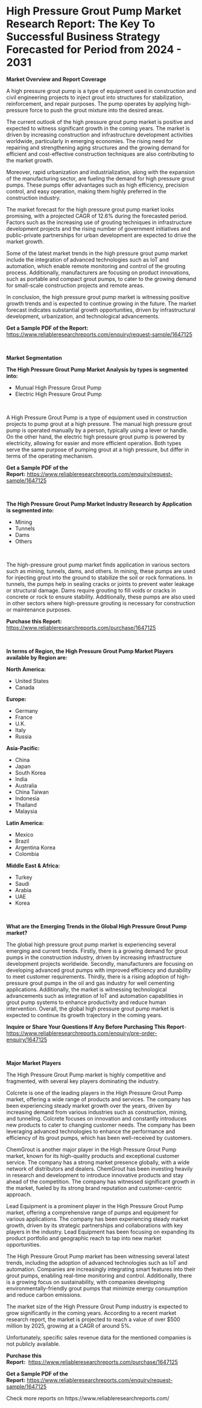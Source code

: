 <p><h1>High Pressure Grout Pump Market Research Report: The Key To Successful Business Strategy Forecasted for Period from 2024 - 2031</h1></p><p><strong>Market Overview and Report Coverage</strong></p>
<p><p>A high pressure grout pump is a type of equipment used in construction and civil engineering projects to inject grout into structures for stabilization, reinforcement, and repair purposes. The pump operates by applying high-pressure force to push the grout mixture into the desired areas.</p><p>The current outlook of the high pressure grout pump market is positive and expected to witness significant growth in the coming years. The market is driven by increasing construction and infrastructure development activities worldwide, particularly in emerging economies. The rising need for repairing and strengthening aging structures and the growing demand for efficient and cost-effective construction techniques are also contributing to the market growth.</p><p>Moreover, rapid urbanization and industrialization, along with the expansion of the manufacturing sector, are fueling the demand for high pressure grout pumps. These pumps offer advantages such as high efficiency, precision control, and easy operation, making them highly preferred in the construction industry.</p><p>The market forecast for the high pressure grout pump market looks promising, with a projected CAGR of 12.6% during the forecasted period. Factors such as the increasing use of grouting techniques in infrastructure development projects and the rising number of government initiatives and public-private partnerships for urban development are expected to drive the market growth.</p><p>Some of the latest market trends in the high pressure grout pump market include the integration of advanced technologies such as IoT and automation, which enable remote monitoring and control of the grouting process. Additionally, manufacturers are focusing on product innovations, such as portable and compact grout pumps, to cater to the growing demand for small-scale construction projects and remote areas.</p><p>In conclusion, the high pressure grout pump market is witnessing positive growth trends and is expected to continue growing in the future. The market forecast indicates substantial growth opportunities, driven by infrastructural development, urbanization, and technological advancements.</p></p>
<p><strong>Get a Sample PDF of the Report:</strong> <a href="https://www.reliableresearchreports.com/enquiry/request-sample/1647125">https://www.reliableresearchreports.com/enquiry/request-sample/1647125</a></p>
<p>&nbsp;</p>
<p><strong>Market Segmentation</strong></p>
<p><strong>The High Pressure Grout Pump Market Analysis by types is segmented into:</strong></p>
<p><ul><li>Munual High Pressure Grout Pump</li><li>Electric High Pressure Grout Pump</li></ul></p>
<p>&nbsp;</p>
<p><p>A High Pressure Grout Pump is a type of equipment used in construction projects to pump grout at a high pressure. The manual high pressure grout pump is operated manually by a person, typically using a lever or handle. On the other hand, the electric high pressure grout pump is powered by electricity, allowing for easier and more efficient operation. Both types serve the same purpose of pumping grout at a high pressure, but differ in terms of the operating mechanism.</p></p>
<p><strong>Get a Sample PDF of the Report:</strong>&nbsp;<a href="https://www.reliableresearchreports.com/enquiry/request-sample/1647125">https://www.reliableresearchreports.com/enquiry/request-sample/1647125</a></p>
<p>&nbsp;</p>
<p><strong>The High Pressure Grout Pump Market Industry Research by Application is segmented into:</strong></p>
<p><ul><li>Mining</li><li>Tunnels</li><li>Dams</li><li>Others</li></ul></p>
<p>&nbsp;</p>
<p><p>The high-pressure grout pump market finds application in various sectors such as mining, tunnels, dams, and others. In mining, these pumps are used for injecting grout into the ground to stabilize the soil or rock formations. In tunnels, the pumps help in sealing cracks or joints to prevent water leakage or structural damage. Dams require grouting to fill voids or cracks in concrete or rock to ensure stability. Additionally, these pumps are also used in other sectors where high-pressure grouting is necessary for construction or maintenance purposes.</p></p>
<p><strong>Purchase this Report:</strong>&nbsp; <a href="https://www.reliableresearchreports.com/purchase/1647125">https://www.reliableresearchreports.com/purchase/1647125</a></p>
<p>&nbsp;</p>
<p><strong>In terms of Region, the High Pressure Grout Pump Market Players available by Region are:</strong></p>
<p>
    <p> <strong> North America: </strong>
        <ul>
            <li>United States</li>
            <li>Canada</li>
        </ul>
        </p> 
    <p> <strong> Europe: </strong>
        <ul>
            <li>Germany</li>
            <li>France</li>
            <li>U.K.</li>
            <li>Italy</li>
            <li>Russia</li>
        </ul>
        </p> 
    <p> <strong> Asia-Pacific: </strong>
        <ul>
            <li>China</li>
            <li>Japan</li>
            <li>South Korea</li>
            <li>India</li>
            <li>Australia</li>
            <li>China Taiwan</li>
            <li>Indonesia</li>
            <li>Thailand</li>
            <li>Malaysia</li>
        </ul>
        </p> 
    <p> <strong> Latin America: </strong>
        <ul>
            <li>Mexico</li>
            <li>Brazil</li>
            <li>Argentina Korea</li>
            <li>Colombia</li>
        </ul>
        </p> 
    <p> <strong> Middle East & Africa: </strong>
        <ul>
            <li>Turkey</li>
            <li>Saudi</li>
            <li>Arabia</li>
            <li>UAE</li>
            <li>Korea</li>
        </ul>
    </p>
    </p>
<p>&nbsp;</p>
<p><strong>What are the Emerging Trends in the Global High Pressure Grout Pump market?</strong></p>
<p><p>The global high pressure grout pump market is experiencing several emerging and current trends. Firstly, there is a growing demand for grout pumps in the construction industry, driven by increasing infrastructure development projects worldwide. Secondly, manufacturers are focusing on developing advanced grout pumps with improved efficiency and durability to meet customer requirements. Thirdly, there is a rising adoption of high-pressure grout pumps in the oil and gas industry for well cementing applications. Additionally, the market is witnessing technological advancements such as integration of IoT and automation capabilities in grout pump systems to enhance productivity and reduce human intervention. Overall, the global high pressure grout pump market is expected to continue its growth trajectory in the coming years.</p></p>
<p><strong>Inquire or Share Your Questions If Any Before Purchasing This Report</strong>- <a href="https://www.reliableresearchreports.com/enquiry/pre-order-enquiry/1647125">https://www.reliableresearchreports.com/enquiry/pre-order-enquiry/1647125</a></p>
<p>&nbsp;</p>
<p><strong>Major Market Players</strong></p>
<p><p>The High Pressure Grout Pump market is highly competitive and fragmented, with several key players dominating the industry. </p><p>Colcrete is one of the leading players in the High Pressure Grout Pump market, offering a wide range of products and services. The company has been experiencing steady market growth over the years, driven by increasing demand from various industries such as construction, mining, and tunneling. Colcrete focuses on innovation and constantly introduces new products to cater to changing customer needs. The company has been leveraging advanced technologies to enhance the performance and efficiency of its grout pumps, which has been well-received by customers. </p><p>ChemGrout is another major player in the High Pressure Grout Pump market, known for its high-quality products and exceptional customer service. The company has a strong market presence globally, with a wide network of distributors and dealers. ChemGrout has been investing heavily in research and development to introduce innovative products and stay ahead of the competition. The company has witnessed significant growth in the market, fueled by its strong brand reputation and customer-centric approach. </p><p>Lead Equipment is a prominent player in the High Pressure Grout Pump market, offering a comprehensive range of pumps and equipment for various applications. The company has been experiencing steady market growth, driven by its strategic partnerships and collaborations with key players in the industry. Lead Equipment has been focusing on expanding its product portfolio and geographic reach to tap into new market opportunities. </p><p>The High Pressure Grout Pump market has been witnessing several latest trends, including the adoption of advanced technologies such as IoT and automation. Companies are increasingly integrating smart features into their grout pumps, enabling real-time monitoring and control. Additionally, there is a growing focus on sustainability, with companies developing environmentally-friendly grout pumps that minimize energy consumption and reduce carbon emissions. </p><p>The market size of the High Pressure Grout Pump industry is expected to grow significantly in the coming years. According to a recent market research report, the market is projected to reach a value of over $500 million by 2025, growing at a CAGR of around 5%. </p><p>Unfortunately, specific sales revenue data for the mentioned companies is not publicly available.</p></p>
<p><strong>Purchase this Report:</strong>&nbsp;&nbsp;<a href="https://www.reliableresearchreports.com/purchase/1647125">https://www.reliableresearchreports.com/purchase/1647125</a></p>
<p></p>
<p><strong>Get a Sample PDF of the Report:</strong>&nbsp;<a href="https://www.reliableresearchreports.com/enquiry/request-sample/1647125">https://www.reliableresearchreports.com/enquiry/request-sample/1647125</a></p>
<p>Check more reports on https://www.reliableresearchreports.com/</p>